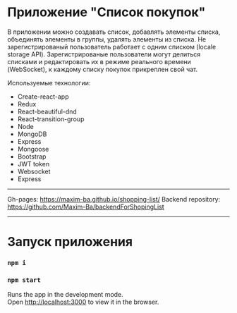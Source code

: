 # Приложение "Список покупок" 

В приложении можно создавать список, добавлять элементы списка, объединять элементы в группы, удалять элементы из списка. Не зарегистрированый пользователь работает с одним списком (locale storage API). Зарегистрированые пользователи могут делиться списками и редактировать их в режиме реального времени (WebSocket), к каждому списку покупок прикреплен свой чат.

Используемые технологии:

  - Create-react-app
  - Redux
  - React-beautiful-dnd
  - React-transition-group
  - Node
  - MongoDB
  - Express
  - Mongoose
  - Bootstrap
  - JWT token
  - Websocket
  - Express
  
***

Gh-pages: <https://maxim-ba.github.io/shopping-list/>
Backend repository: <https://github.com/Maxim-Ba/backendForShopingList>
***
# Запуск приложения 
### `npm i`
### `npm start`

Runs the app in the development mode.<br />
Open [http://localhost:3000](http://localhost:3000) to view it in the browser.


